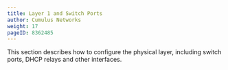 ```yaml
---
title: Layer 1 and Switch Ports
author: Cumulus Networks
weight: 17
pageID: 8362485
---
```

This section describes how to configure the physical layer, including switch ports, DHCP relays and other interfaces.
